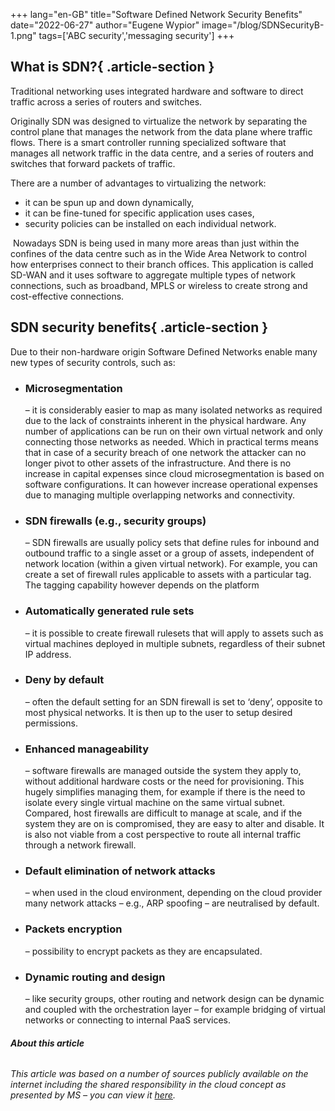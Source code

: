 +++
lang="en-GB"
title="Software Defined Network Security Benefits"
date="2022-06-27"
author="Eugene Wypior"
image="/blog/SDNSecurityB-1.png"
tags=['ABC security','messaging security']
+++

## **What is SDN?**{ .article-section }

Traditional networking uses integrated hardware and software to direct traffic across a series of routers and switches.

Originally SDN was designed to virtualize the network by separating the control plane that manages the network from the data plane where traffic flows. There is a smart controller running specialized software that manages all network traffic in the data centre, and a series of routers and switches that forward packets of traffic.

There are a number of advantages to virtualizing the network:

*   it can be spun up and down dynamically,
*   it can be fine-tuned for specific application uses cases,
*   security policies can be installed on each individual network.

 Nowadays SDN is being used in many more areas than just within the confines of the data centre such as in the Wide Area Network to control how enterprises connect to their branch offices. This application is called SD-WAN and it uses software to aggregate multiple types of network connections, such as broadband, MPLS or wireless to create strong and cost-effective connections.

## **SDN security benefits**{ .article-section }

Due to their non-hardware origin Software Defined Networks enable many new types of security controls, such as:

*   ### **Microsegmentation**
    
    – it is considerably easier to map as many isolated networks as required due to the lack of constraints inherent in the physical hardware. Any number of applications can be run on their own virtual network and only connecting those networks as needed. Which in practical terms means that in case of a security breach of one network the attacker can no longer pivot to other assets of the infrastructure. And there is no increase in capital expenses since cloud microsegmentation is based on software configurations. It can however increase operational expenses due to managing multiple overlapping networks and connectivity.
    
*   ### **SDN firewalls (e.g., security groups)**
    
    – SDN firewalls are usually policy sets that define rules for inbound and outbound traffic to a single asset or a group of assets, independent of network location (within a given virtual network). For example, you can create a set of firewall rules applicable to assets with a particular tag. The tagging capability however depends on the platform
    
*   ### **Automatically generated rule sets**
    
    – it is possible to create firewall rulesets that will apply to assets such as virtual machines deployed in multiple subnets, regardless of their subnet IP address.
    
*   ### **Deny by default**
    
    – often the default setting for an SDN firewall is set to ‘deny’, opposite to most physical networks. It is then up to the user to setup desired permissions.
    
*   ### **Enhanced manageability**
    
    – software firewalls are managed outside the system they apply to, without additional hardware costs or the need for provisioning. This hugely simplifies managing them, for example if there is the need to isolate every single virtual machine on the same virtual subnet. Compared, host firewalls are difficult to manage at scale, and if the system they are on is compromised, they are easy to alter and disable. It is also not viable from a cost perspective to route all internal traffic through a network firewall.
    
*   ### **Default elimination of network attacks**
    
    – when used in the cloud environment, depending on the cloud provider many network attacks – e.g., ARP spoofing – are neutralised by default.
    
*   ### **Packets encryption**
    
    – possibility to encrypt packets as they are encapsulated.
    
*   ### **Dynamic routing and design**
    
    – like security groups, other routing and network design can be dynamic and coupled with the orchestration layer – for example bridging of virtual networks or connecting to internal PaaS services.
    

###### **About this article**

###### This article was based on a number of sources publicly available on the internet including the shared responsibility in the cloud concept as presented by MS – you can view it [here](https://docs.microsoft.com/en-us/azure/security/fundamentals/shared-responsibility).
